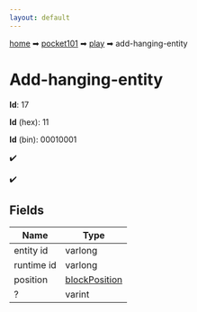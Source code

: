 ```yaml
---
layout: default
---
```


[home](/) ➡ [pocket101](/protocol/pocket101) ➡ [play](/protocol/pocket101/play) ➡ add-hanging-entity

# Add-hanging-entity

**Id**: 17

**Id** (hex): 11

**Id** (bin): 00010001

✔️

✔️

## Fields

Name | Type
---|---
entity id | varlong
runtime id | varlong
position | [blockPosition](/protocol/pocket101/types/block-position)
? | varint


